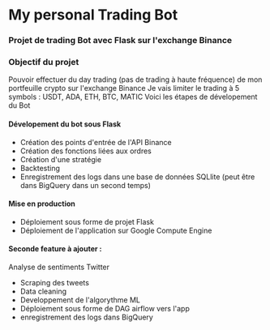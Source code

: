 
# My personal Trading Bot
### Projet de trading Bot avec Flask sur l'exchange Binance

### Objectif du projet 

Pouvoir effectuer du day trading (pas de trading à haute fréquence) de mon portfeuille crypto sur l'exchange Binance
Je vais limiter le trading à 5 symbols : USDT, ADA, ETH, BTC, MATIC 
Voici les étapes de dévelopement du Bot 

#### Dévelopement du bot sous Flask

- Création des points d'entrée de l'API Binance
- Création des fonctions liées aux ordres
- Création d'une stratégie 
- Backtesting 
- Enregistrement des logs dans une base de données SQLlite (peut être dans BigQuery dans un second temps)

#### Mise en production
- Déploiement sous forme de projet Flask
- Déploiement de l'application sur Google Compute Engine


#### Seconde feature à ajouter :

Analyse de sentiments Twitter 
- Scraping des tweets 
- Data cleaning 
- Developpement de l'algorythme ML
- Déploiement sous forme de DAG airflow vers l'app
- enregistrement des logs dans BigQuery



